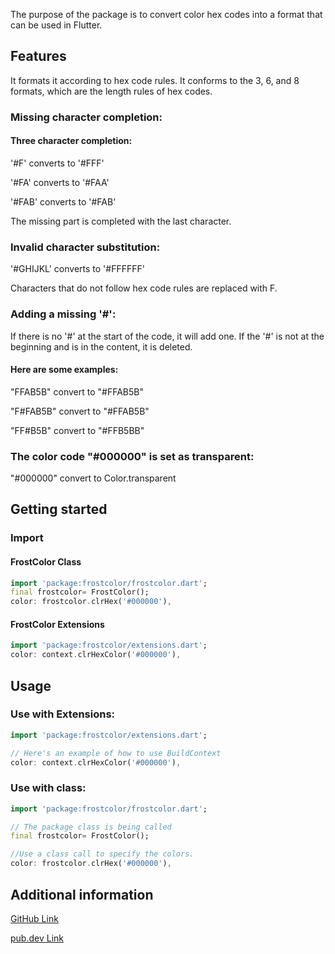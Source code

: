 <!--
This README describes the package. If you publish this package to pub.dev,
this README's contents appear on the landing page for your package.

For information about how to write a good package README, see the guide for
[writing package pages](https://dart.dev/tools/pub/writing-package-pages).

For general information about developing packages, see the Dart guide for
[creating packages](https://dart.dev/guides/libraries/create-packages)
and the Flutter guide for
[developing packages and plugins](https://flutter.dev/to/develop-packages).
-->

The purpose of the package is to convert color hex codes into a format that can be used in Flutter.

## Features

It formats it according to hex code rules. It conforms to the 3, 6, and 8 formats, which are the length rules of hex codes. 
### Missing character completion:
#### Three character completion:

'#F' converts to '#FFF'

'#FA' converts to '#FAA'

'#FAB' converts to '#FAB'

The missing part is completed with the last character. 

### Invalid character substitution:
'#GHIJKL' converts to '#FFFFFF'

Characters that do not follow hex code rules are replaced with F.

### Adding a missing '#':

If there is no '#' at the start of the code, it will add one. If the '#' is not at the beginning and is in the content, it is deleted.

#### Here are some examples:
"FFAB5B" convert to "#FFAB5B"

"F#FAB5B" convert to "#FFAB5B"

"FF#B5B" convert to "#FFB5BB"

### The color code "#000000" is set as transparent:

"#000000" convert to Color.transparent

## Getting started

### Import
#### FrostColor Class
```dart
import 'package:frostcolor/frostcolor.dart';
final frostcolor= FrostColor();
color: frostcolor.clrHex('#000000'),
```
#### FrostColor Extensions
```dart
import 'package:frostcolor/extensions.dart';
color: context.clrHexColor('#000000'),
```

## Usage

### Use with Extensions:

```dart
import 'package:frostcolor/extensions.dart';

// Here's an example of how to use BuildContext
color: context.clrHexColor('#000000'),
```

### Use with class:

```dart
import 'package:frostcolor/frostcolor.dart';

// The package class is being called
final frostcolor= FrostColor();

//Use a class call to specify the colors.
color: frostcolor.clrHex('#000000'),
```

## Additional information
[GitHub Link](https://github.com/sinanuygun7/frostcolor)

[pub.dev Link](https://pub.dev/packages/frostcolor)
